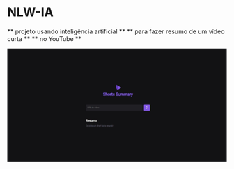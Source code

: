 <h1>NLW-IA </h1>

** projeto usando inteligência artificial **
** para fazer resumo de um vídeo curta    **
** no YouTube                             **



<img src="/github/Shorts.jpg" alt="">
